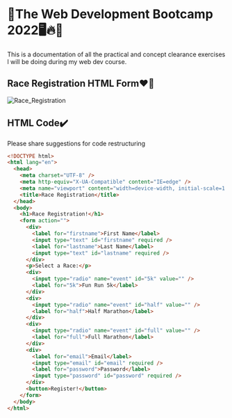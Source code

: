 # 🤞The Web Development Bootcamp 2022🖥🔥💜
This is a documentation of all the practical and concept clearance exercises l will be doing during my web dev course.
## Race Registration HTML Form❤️‍🔥
![Race_Registration](https://user-images.githubusercontent.com/72025253/153696348-7f4390a8-5dc8-4228-b93f-8351402c763a.png)
## HTML Code✔️
Please share suggestions for code restructuring

````html
<!DOCTYPE html>
<html lang="en">
  <head>
    <meta charset="UTF-8" />
    <meta http-equiv="X-UA-Compatible" content="IE=edge" />
    <meta name="viewport" content="width=device-width, initial-scale=1.0" />
    <title>Race Registration</title>
  </head>
  <body>
    <h1>Race Registration!</h1>
    <form action="">
      <div>
        <label for="firstname">First Name</label>
        <input type="text" id="firstname" required />
        <label for="lastname">Last Name</label>
        <input type="text" id="lastname" required />
      </div>
      <p>Select a Race:</p>
      <div>
        <input type="radio" name="event" id="5k" value="" />
        <label for="5k">Fun Run 5k</label>
      </div>
      <div>
        <input type="radio" name="event" id="half" value="" />
        <label for="half">Half Marathon</label>
      </div>
      <div>
        <input type="radio" name="event" id="full" value="" />
        <label for="full">Full Marathon</label>
      </div>
      <div>
        <label for="email">Email</label>
        <input type="email" id="email" required />
        <label for="password">Password</label>
        <input type="password" id="password" required />
      </div>
      <button>Register!</button>
    </form>
  </body>
</html>

````
